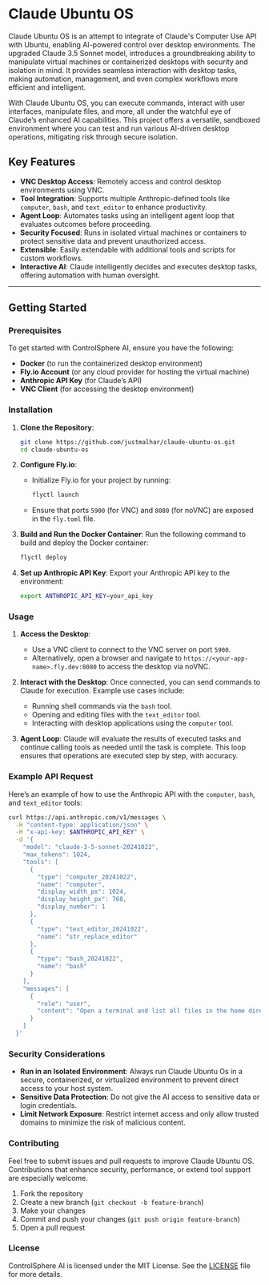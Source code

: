
# Claude Ubuntu OS

Claude Ubuntu OS is an attempt to integrate of Claude's Computer Use API with Ubuntu, enabling AI-powered control over desktop environments. The upgraded Claude 3.5 Sonnet model, introduces a groundbreaking ability to manipulate virtual machines or containerized desktops with security and isolation in mind. It provides seamless interaction with desktop tasks, making automation, management, and even complex workflows more efficient and intelligent.

With  Claude Ubuntu OS, you can execute commands, interact with user interfaces, manipulate files, and more, all under the watchful eye of Claude’s enhanced AI capabilities. This project offers a versatile, sandboxed environment where you can test and run various AI-driven desktop operations, mitigating risk through secure isolation.

## Key Features
- **VNC Desktop Access**: Remotely access and control desktop environments using VNC.
- **Tool Integration**: Supports multiple Anthropic-defined tools like `computer`, `bash`, and `text_editor` to enhance productivity.
- **Agent Loop**: Automates tasks using an intelligent agent loop that evaluates outcomes before proceeding.
- **Security Focused**: Runs in isolated virtual machines or containers to protect sensitive data and prevent unauthorized access.
- **Extensible**: Easily extendable with additional tools and scripts for custom workflows.
- **Interactive AI**: Claude intelligently decides and executes desktop tasks, offering automation with human oversight.

---

## Getting Started

### Prerequisites
To get started with ControlSphere AI, ensure you have the following:
- **Docker** (to run the containerized desktop environment)
- **Fly.io Account** (or any cloud provider for hosting the virtual machine)
- **Anthropic API Key** (for Claude’s API)
- **VNC Client** (for accessing the desktop environment)

### Installation

1. **Clone the Repository**:
   ```bash
   git clone https://github.com/justmalhar/claude-ubuntu-os.git
   cd claude-ubuntu-os
   ```

2. **Configure Fly.io**:
   - Initialize Fly.io for your project by running:
     ```bash
     flyctl launch
     ```
   - Ensure that ports `5900` (for VNC) and `8080` (for noVNC) are exposed in the `fly.toml` file.

3. **Build and Run the Docker Container**:
   Run the following command to build and deploy the Docker container:
   ```bash
   flyctl deploy
   ```

4. **Set up Anthropic API Key**:
   Export your Anthropic API key to the environment:
   ```bash
   export ANTHROPIC_API_KEY=your_api_key
   ```

### Usage

1. **Access the Desktop**:
   - Use a VNC client to connect to the VNC server on port `5900`.
   - Alternatively, open a browser and navigate to `https://<your-app-name>.fly.dev:8080` to access the desktop via noVNC.

2. **Interact with the Desktop**:
   Once connected, you can send commands to Claude for execution. Example use cases include:
   - Running shell commands via the `bash` tool.
   - Opening and editing files with the `text_editor` tool.
   - Interacting with desktop applications using the `computer` tool.

3. **Agent Loop**:
   Claude will evaluate the results of executed tasks and continue calling tools as needed until the task is complete. This loop ensures that operations are executed step by step, with accuracy.

### Example API Request

Here’s an example of how to use the Anthropic API with the `computer`, `bash`, and `text_editor` tools:

```bash
curl https://api.anthropic.com/v1/messages \
  -H "content-type: application/json" \
  -H "x-api-key: $ANTHROPIC_API_KEY" \
  -d '{
    "model": "claude-3-5-sonnet-20241022",
    "max_tokens": 1024,
    "tools": [
      {
        "type": "computer_20241022",
        "name": "computer",
        "display_width_px": 1024,
        "display_height_px": 768,
        "display_number": 1
      },
      {
        "type": "text_editor_20241022",
        "name": "str_replace_editor"
      },
      {
        "type": "bash_20241022",
        "name": "bash"
      }
    ],
    "messages": [
      {
        "role": "user",
        "content": "Open a terminal and list all files in the home directory."
      }
    ]
  }'
```

### Security Considerations

- **Run in an Isolated Environment**: Always run Claude Ubuntu Os in a secure, containerized, or virtualized environment to prevent direct access to your host system.
- **Sensitive Data Protection**: Do not give the AI access to sensitive data or login credentials.
- **Limit Network Exposure**: Restrict internet access and only allow trusted domains to minimize the risk of malicious content.

### Contributing

Feel free to submit issues and pull requests to improve Claude Ubuntu OS. Contributions that enhance security, performance, or extend tool support are especially welcome.

1. Fork the repository
2. Create a new branch (`git checkout -b feature-branch`)
3. Make your changes
4. Commit and push your changes (`git push origin feature-branch`)
5. Open a pull request

### License

ControlSphere AI is licensed under the MIT License. See the [LICENSE](LICENSE) file for more details.
